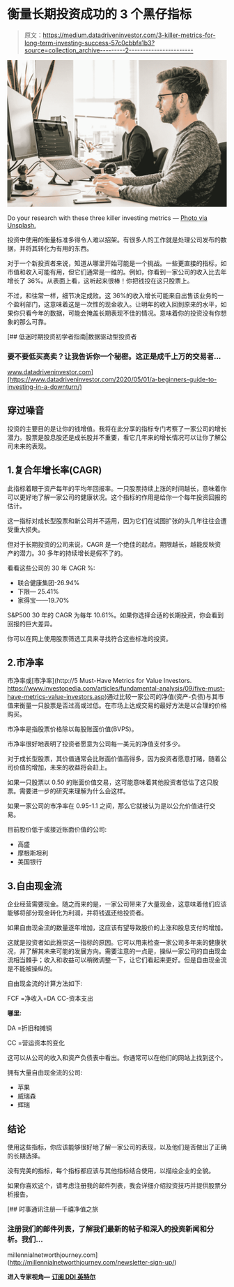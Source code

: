 # 衡量长期投资成功的 3 个黑仔指标

> 原文：<https://medium.datadriveninvestor.com/3-killer-metrics-for-long-term-investing-success-57c0cbbfa1b3?source=collection_archive---------2----------------------->

![](img/f8306bd1b0fd5868189348f378c23eb9.png)

Do your research with these three killer investing metrics — [Photo via Unsplash.](https://unsplash.com/photos/CPs2X8JYmS8)

投资中使用的衡量标准多得令人难以招架。有很多人的工作就是处理公司发布的数据，并将其转化为有用的东西。

对于一个新投资者来说，知道从哪里开始可能是一个挑战。一些更直接的指标，如市值和收入可能有用，但它们通常是一维的。例如，你看到一家公司的收入比去年增长了 36%。从表面上看，这听起来很棒！你把钱投在这只股票上。

不过，和往常一样，细节决定成败。这 36%的收入增长可能来自出售该业务的一个盈利部门，这意味着这是一次性的现金收入。让明年的收入回到原来的水平，如果你只看今年的数据，可能会掩盖长期表现不佳的情况。意味着你的投资没有你想象的那么可靠。

[](https://www.datadriveninvestor.com/2020/05/01/a-beginners-guide-to-investing-in-a-downturn/) [## 低迷时期投资初学者指南|数据驱动型投资者

### 要不要低买高卖？让我告诉你一个秘密。这正是成千上万的交易者…

www.datadriveninvestor.com](https://www.datadriveninvestor.com/2020/05/01/a-beginners-guide-to-investing-in-a-downturn/) 

## 穿过噪音

投资的主要目的是让你的钱增值。我将在此分享的指标专门考察了一家公司的增长潜力。股票是股息股还是成长股并不重要，看它几年来的增长情况可以让你了解公司未来的表现。

## 1.复合年增长率(CAGR)

此指标着眼于资产每年的平均年回报率。一只股票持续上涨的时间越长，意味着你可以更好地了解一家公司的健康状况。这个指标的作用是给你一个每年投资回报的估计。

这一指标对成长型股票和新公司并不适用，因为它们在试图扩张的头几年往往会遭受重大损失。

但对于长期投资的公司来说，CAGR 是一个绝佳的起点。期限越长，越能反映资产的潜力。30 多年的持续增长是假不了的。

看看这些公司的 30 年 CAGR %:

*   联合健康集团-26.94%
*   下限— 25.41%
*   家得宝——19.70%

S&P500 30 年的 CAGR 为每年 10.61%。如果你选择合适的长期投资，你会看到回报的巨大差异。

你可以在网上使用股票筛选工具来寻找符合这些标准的投资。

## 2.市净率

市净率或[市净率](http://5 Must-Have Metrics for Value Investors. https://www.investopedia.com/articles/fundamental-analysis/09/five-must-have-metrics-value-investors.asp)通过比较一家公司的净值(资产-负债)与其市值来衡量一只股票是否过高或过低。在市场上达成交易的最好方法是以合理的价格购买。

市净率是指股票价格除以每股账面价值(BVPS)。

市净率很好地表明了投资者愿意为公司每一美元的净值支付多少。

对于成长型股票，其价值通常会比账面价值高得多，因为投资者愿意打赌，随着公司价值的增加，未来的收益将会赶上。

如果一只股票以 0.50 的账面价值交易，这可能意味着其他投资者低估了这只股票。需要进一步的研究来理解为什么会这样。

如果一家公司的市净率在 0.95-1.1 之间，那么它就被认为是以公允价值进行交易。

目前股价低于或接近账面价值的公司:

*   高盛
*   摩根斯坦利
*   美国银行

## 3.自由现金流

企业经营需要现金。随之而来的是，一家公司带来了大量现金，这意味着他们应该能够将部分现金转化为利润，并将钱返还给投资者。

如果自由现金流的数量逐年增加，这应该有望导致股价的上涨和股息支付的增加。

这就是投资者如此推崇这一指标的原因。它可以用来检查一家公司多年来的健康状况，并了解其未来可能的发展方向。需要注意的一点是，操纵一家公司的自由现金流相当棘手；收入和收益可以稍微调整一下，让它们看起来更好。但是自由现金流是不能被操纵的。

自由现金流的计算方法如下:

FCF =净收入+DA CC-资本支出

**哪里:**

DA =折旧和摊销

CC =营运资本的变化

这可以从公司的收入和资产负债表中看出。你通常可以在他们的网站上找到这个。

拥有大量自由现金流的公司:

*   苹果
*   威瑞森
*   辉瑞

## 结论

使用这些指标，你应该能够很好地了解一家公司的表现，以及他们是否做出了正确的长期选择。

没有完美的指标，每个指标都应该与其他指标结合使用，以描绘企业的全貌。

如果你喜欢这个，请考虑注册我的邮件列表，我会详细介绍投资技巧并提供股票分析报告。

 [## 时事通讯注册—千禧净值之旅

### 注册我们的邮件列表，了解我们最新的帖子和深入的投资新闻和分析。我们…

millennialnetworthjourney.com](http://millennialnetworthjourney.com/newsletter-sign-up/) 

**进入专家视角—** [**订阅 DDI 英特尔**](https://datadriveninvestor.com/ddi-intel)